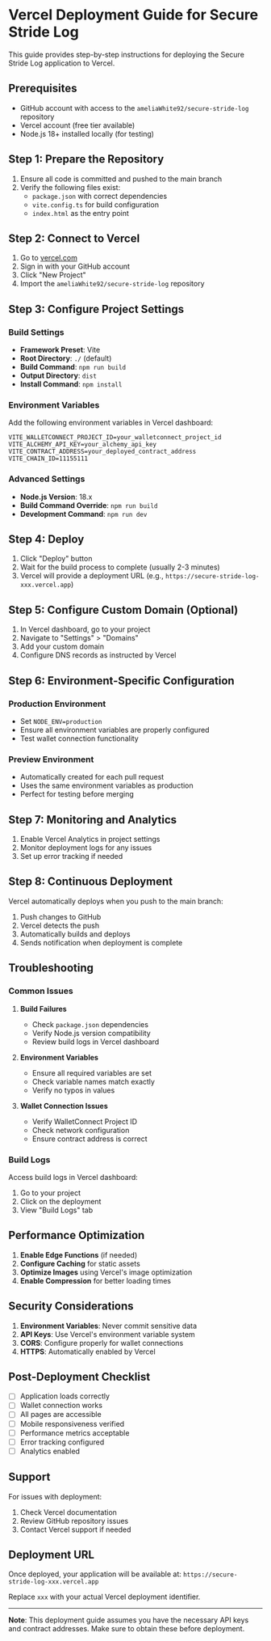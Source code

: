 # Vercel Deployment Guide for Secure Stride Log

This guide provides step-by-step instructions for deploying the Secure Stride Log application to Vercel.

## Prerequisites

- GitHub account with access to the `ameliaWhite92/secure-stride-log` repository
- Vercel account (free tier available)
- Node.js 18+ installed locally (for testing)

## Step 1: Prepare the Repository

1. Ensure all code is committed and pushed to the main branch
2. Verify the following files exist:
   - `package.json` with correct dependencies
   - `vite.config.ts` for build configuration
   - `index.html` as the entry point

## Step 2: Connect to Vercel

1. Go to [vercel.com](https://vercel.com)
2. Sign in with your GitHub account
3. Click "New Project"
4. Import the `ameliaWhite92/secure-stride-log` repository

## Step 3: Configure Project Settings

### Build Settings
- **Framework Preset**: Vite
- **Root Directory**: `./` (default)
- **Build Command**: `npm run build`
- **Output Directory**: `dist`
- **Install Command**: `npm install`

### Environment Variables
Add the following environment variables in Vercel dashboard:

```
VITE_WALLETCONNECT_PROJECT_ID=your_walletconnect_project_id
VITE_ALCHEMY_API_KEY=your_alchemy_api_key
VITE_CONTRACT_ADDRESS=your_deployed_contract_address
VITE_CHAIN_ID=11155111
```

### Advanced Settings
- **Node.js Version**: 18.x
- **Build Command Override**: `npm run build`
- **Development Command**: `npm run dev`

## Step 4: Deploy

1. Click "Deploy" button
2. Wait for the build process to complete (usually 2-3 minutes)
3. Vercel will provide a deployment URL (e.g., `https://secure-stride-log-xxx.vercel.app`)

## Step 5: Configure Custom Domain (Optional)

1. In Vercel dashboard, go to your project
2. Navigate to "Settings" > "Domains"
3. Add your custom domain
4. Configure DNS records as instructed by Vercel

## Step 6: Environment-Specific Configuration

### Production Environment
- Set `NODE_ENV=production`
- Ensure all environment variables are properly configured
- Test wallet connection functionality

### Preview Environment
- Automatically created for each pull request
- Uses the same environment variables as production
- Perfect for testing before merging

## Step 7: Monitoring and Analytics

1. Enable Vercel Analytics in project settings
2. Monitor deployment logs for any issues
3. Set up error tracking if needed

## Step 8: Continuous Deployment

Vercel automatically deploys when you push to the main branch:
1. Push changes to GitHub
2. Vercel detects the push
3. Automatically builds and deploys
4. Sends notification when deployment is complete

## Troubleshooting

### Common Issues

1. **Build Failures**
   - Check `package.json` dependencies
   - Verify Node.js version compatibility
   - Review build logs in Vercel dashboard

2. **Environment Variables**
   - Ensure all required variables are set
   - Check variable names match exactly
   - Verify no typos in values

3. **Wallet Connection Issues**
   - Verify WalletConnect Project ID
   - Check network configuration
   - Ensure contract address is correct

### Build Logs
Access build logs in Vercel dashboard:
1. Go to your project
2. Click on the deployment
3. View "Build Logs" tab

## Performance Optimization

1. **Enable Edge Functions** (if needed)
2. **Configure Caching** for static assets
3. **Optimize Images** using Vercel's image optimization
4. **Enable Compression** for better loading times

## Security Considerations

1. **Environment Variables**: Never commit sensitive data
2. **API Keys**: Use Vercel's environment variable system
3. **CORS**: Configure properly for wallet connections
4. **HTTPS**: Automatically enabled by Vercel

## Post-Deployment Checklist

- [ ] Application loads correctly
- [ ] Wallet connection works
- [ ] All pages are accessible
- [ ] Mobile responsiveness verified
- [ ] Performance metrics acceptable
- [ ] Error tracking configured
- [ ] Analytics enabled

## Support

For issues with deployment:
1. Check Vercel documentation
2. Review GitHub repository issues
3. Contact Vercel support if needed

## Deployment URL

Once deployed, your application will be available at:
`https://secure-stride-log-xxx.vercel.app`

Replace `xxx` with your actual Vercel deployment identifier.

---

**Note**: This deployment guide assumes you have the necessary API keys and contract addresses. Make sure to obtain these before deployment.
